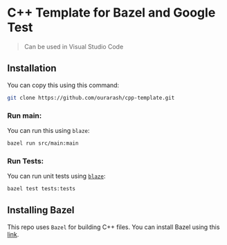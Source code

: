 # C++ Template for Bazel and Google Test
> Can be used in Visual Studio Code

## Installation

You can copy this using this command:

```bash
git clone https://github.com/ourarash/cpp-template.git
```

### Run main:

You can run this using `blaze`:

```bash
bazel run src/main:main
```

### Run Tests:
You can run unit tests using [`blaze`](installing-bazel):

```bash
bazel test tests:tests
```

## Installing Bazel
This repo uses `Bazel` for building C++ files.
You can install Bazel using this [link](https://docs.bazel.build/versions/master/install.html).